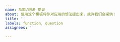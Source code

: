 ```yaml
---
name: 功能/想法 提议
about: 使用这个模板将你对应用的想法提出来，或许我们会采纳！
title: ''
labels: function, question
assignees: ''

---
```


<!-- 如果可以，尽可能的清晰、详细的表达你的想法 -->
<!-- 没关系的，我们会进一步向你交流以尝试了解你的想法！ -->
